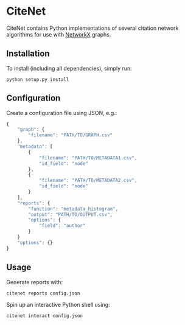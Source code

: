 # CiteNet

CiteNet contains Python implementations of several citation network algorithms
for use with [NetworkX](http://networkx.github.io) graphs.

## Installation

To install (including all dependencies), simply run:

    python setup.py install

## Configuration

Create a configuration file using JSON, e.g.:

```javascript
{
    "graph": {
        "filename": "PATH/TO/GRAPH.csv"
    },
    "metadata": [
        {
            "filename": "PATH/TO/METADATA1.csv",
            "id_field": "node"
        },
        {
            "filename": "PATH/TO/METADATA2.csv",
            "id_field": "node"
        }
    ],
    "reports": {
        "function": "metadata_histogram",
        "output": "PATH/TO/OUTPUT.csv",
        "options": {
            "field": "author"
        }
    }
    "options": {}
}
```

## Usage

Generate reports with:

    citenet reports config.json

Spin up an interactive Python shell using:

    citenet interact config.json
